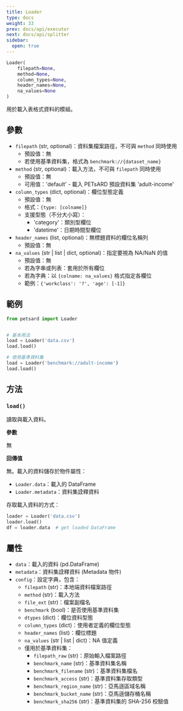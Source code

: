```yaml
---
title: Loader
type: docs
weight: 33
prev: docs/api/executor
next: docs/api/splitter
sidebar:
  open: true
---
```



```python
Loader(
    filepath=None,
    method=None,
    column_types=None,
    header_names=None,
    na_values=None
)
```

用於載入表格式資料的模組。

## 參數

- `filepath` (str, optional)：資料集檔案路徑，不可與 `method` 同時使用
  - 預設值：無
  - 若使用基準資料集，格式為 `benchmark://{dataset_name}`
- `method` (str, optional)：載入方法，不可與 `filepath` 同時使用
  - 預設值：無
  - 可用值：'default' - 載入 PETsARD 預設資料集 'adult-income'
- `column_types` (dict, optional)：欄位型態定義
  - 預設值：無
  - 格式：`{type: [colname]}`
  - 支援型態（不分大小寫）：
    - 'category'：類別型欄位
    - 'datetime'：日期時間型欄位
- `header_names` (list, optional)：無標題資料的欄位名稱列
  - 預設值：無
- `na_values` (str | list | dict, optional)：指定要視為 NA/NaN 的值
  - 預設值：無
  - 若為字串或列表：套用於所有欄位
  - 若為字典：以 `{colname: na_values}` 格式指定各欄位
  - 範例：`{'workclass': '?', 'age': [-1]}`

## 範例

```python
from petsard import Loader


# 基本用法
load = Loader('data.csv')
load.load()

# 使用基準資料集
load = Loader('benchmark://adult-income')
load.load()
```

## 方法

### `load()`

讀取與載入資料。

**參數**

無

**回傳值**

無。載入的資料儲存於物件屬性：
- `Loader.data`：載入的 DataFrame
- `Loader.metadata`：資料集詮釋資料

存取載入資料的方式：

```python
loader = Loader('data.csv')
loader.load()
df = loader.data  # get loaded DataFrame
```

## 屬性

- `data`：載入的資料 (pd.DataFrame)
- `metadata`：資料集詮釋資料 (Metadata 物件)
- `config`：設定字典，包含：
  - `filepath` (str)：本地端資料檔案路徑
  - `method` (str)：載入方法
  - `file_ext` (str)：檔案副檔名
  - `benchmark` (bool)：是否使用基準資料集
  - `dtypes` (dict)：欄位資料型態
  - `column_types` (dict)：使用者定義的欄位型態
  - `header_names` (list)：欄位標題
  - `na_values` (str | list | dict)：NA 值定義
  - 僅用於基準資料集：
    - `filepath_raw` (str)：原始輸入檔案路徑
    - `benchmark_name` (str)：基準資料集名稱
    - `benchmark_filename` (str)：基準資料集檔名
    - `benchmark_access` (str)：基準資料集存取類型
    - `benchmark_region_name` (str)：亞馬遜區域名稱
    - `benchmark_bucket_name` (str)：亞馬遜儲存桶名稱
    - `benchmark_sha256` (str)：基準資料集的 SHA-256 校驗值